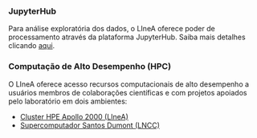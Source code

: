 

### JupyterHub

Para análise exploratória dos dados, o LIneA oferece poder de processamento através da plataforma JupyterHub. Saiba mais detalhes clicando [aqui](../sci-platforms/jupyter.md). 

### Computação de Alto Desempenho (HPC)


O LIneA oferece acesso recursos computacionais de alto desempenho a usuários membros de colaborações científicas e com projetos apoiados pelo laboratório em dois ambientes:  

* [Cluster HPE Apollo 2000 (LIneA)](apollo.html)
* [Supercomputador Santos Dumont (LNCC)](sdu.html) 




